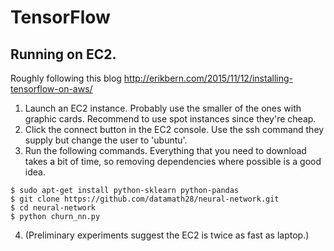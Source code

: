 # TensorFlow

## Running on EC2.  
Roughly following this blog
http://erikbern.com/2015/11/12/installing-tensorflow-on-aws/

1. Launch an EC2 instance.  Probably use the smaller of the ones with graphic cards.  Recommend to use spot instances since they're cheap.
2. Click the connect button in the EC2 console.  Use the ssh command they supply but change the user to 'ubuntu'.
3. Run the following commands.  Everything that you need to download takes a bit of time, so removing dependencies where possible is a good idea. 

```
$ sudo apt-get install python-sklearn python-pandas
$ git clone https://github.com/datamath28/neural-network.git
$ cd neural-network
$ python churn_nn.py
```

4. (Preliminary experiments suggest the EC2 is twice as fast as laptop.)
